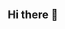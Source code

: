 ## Hi there 👋

<!--
**brownk1101/brownk1101** is a ✨ _special_ ✨ repository because its `README.md` (this file) appears on your GitHub profile.

Here are some ideas to get you started:

- 🔭 I’m currently working on earning my associates degree in computer programming
- 🌱 I’m currently learning advanced Python, Java, Intro to AI, and Intro to databases
- 👯 I’m looking to collaborate on Python Projects
- 🤔 I’m looking for help with Java Projects
- 💬 Ask me about healthcare related programming, I am a nurse already
- 📫 How to reach me: through github
- 😄 Pronouns: She/Her
- ⚡ Fun fact: I have been a postpartum nurse for almost 9 years. I have decided to get into programming because bedside nursing is getting toxic and I do not wish to teach. I am not sure if I want to do healthcare informatics or using my programming degree for something else entirely. 
-->
